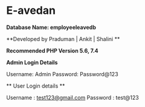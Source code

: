 # E-avedan
**Database Name: employeeleavedb**

**Developed by Praduman | Ankit | Shalini **

**Recommended PHP Version 5.6, 7.4**


**Admin Login Details**

Username: Admin
Password: Password@123

** User Login details **

Username : test123@gmail.com
Password : test@123